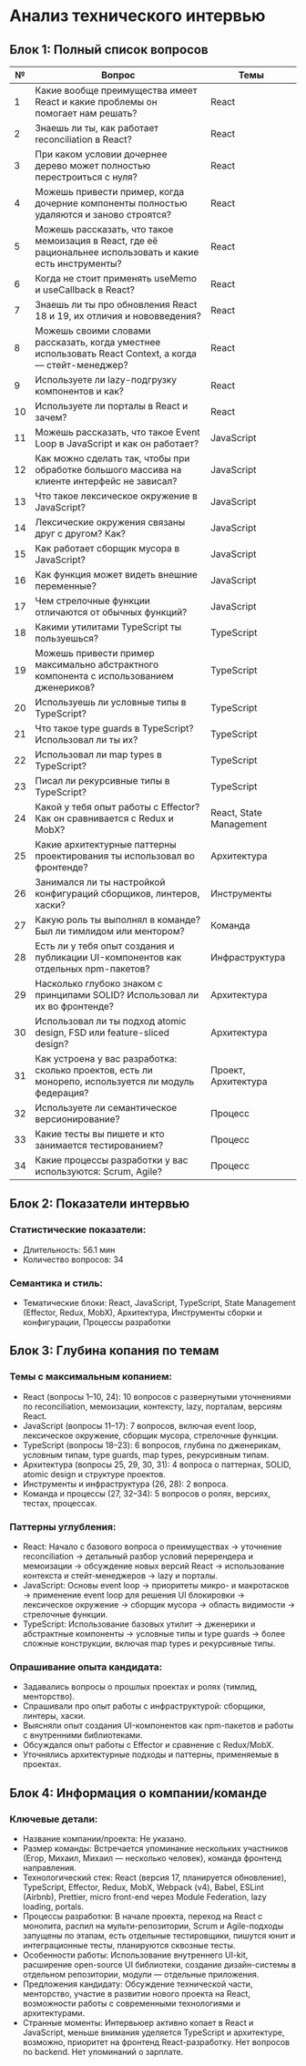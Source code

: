 # Анализ технического интервью

## Блок 1: Полный список вопросов

| №  | Вопрос                                                                                               | Темы            |
|-----|----------------------------------------------------------------------------------------------------|-----------------|
| 1   | Какие вообще преимущества имеет React и какие проблемы он помогает нам решать?                    | React           |
| 2   | Знаешь ли ты, как работает reconciliation в React?                                               | React           |
| 3   | При каком условии дочернее дерево может полностью перестроиться с нуля?                            | React           |
| 4   | Можешь привести пример, когда дочерние компоненты полностью удаляются и заново строятся?          | React           |
| 5   | Можешь рассказать, что такое мемоизация в React, где её рациональнее использовать и какие есть инструменты? | React           |
| 6   | Когда не стоит применять useMemo и useCallback в React?                                           | React           |
| 7   | Знаешь ли ты про обновления React 18 и 19, их отличия и нововведения?                             | React           |
| 8   | Можешь своими словами рассказать, когда уместнее использовать React Context, а когда — стейт-менеджер? | React           |
| 9   | Используете ли lazy-подгрузку компонентов и как?                                                  | React           |
| 10  | Используете ли порталы в React и зачем?                                                           | React           |
| 11  | Можешь рассказать, что такое Event Loop в JavaScript и как он работает?                           | JavaScript      |
| 12  | Как можно сделать так, чтобы при обработке большого массива на клиенте интерфейс не зависал?     | JavaScript      |
| 13  | Что такое лексическое окружение в JavaScript?                                                     | JavaScript      |
| 14  | Лексические окружения связаны друг с другом? Как?                                                | JavaScript      |
| 15  | Как работает сборщик мусора в JavaScript?                                                        | JavaScript      |
| 16  | Как функция может видеть внешние переменные?                                                     | JavaScript      |
| 17  | Чем стрелочные функции отличаются от обычных функций?                                            | JavaScript      |
| 18  | Какими утилитами TypeScript ты пользуешься?                                                      | TypeScript      |
| 19  | Можешь привести пример максимально абстрактного компонента с использованием дженериков?          | TypeScript      |
| 20  | Используешь ли условные типы в TypeScript?                                                       | TypeScript      |
| 21  | Что такое type guards в TypeScript? Использовал ли ты их?                                        | TypeScript      |
| 22  | Использовал ли map types в TypeScript?                                                          | TypeScript      |
| 23  | Писал ли рекурсивные типы в TypeScript?                                                         | TypeScript      |
| 24  | Какой у тебя опыт работы с Effector? Как он сравнивается с Redux и MobX?                         | React, State Management |
| 25  | Какие архитектурные паттерны проектирования ты использовал во фронтенде?                         | Архитектура     |
| 26  | Занимался ли ты настройкой конфигураций сборщиков, линтеров, хаски?                              | Инструменты     |
| 27  | Какую роль ты выполнял в команде? Был ли тимлидом или ментором?                                  | Команда         |
| 28  | Есть ли у тебя опыт создания и публикации UI-компонентов как отдельных npm-пакетов?              | Инфраструктура  |
| 29  | Насколько глубоко знаком с принципами SOLID? Использовал ли их во фронтенде?                     | Архитектура     |
| 30  | Использовал ли ты подход atomic design, FSD или feature-sliced design?                           | Архитектура     |
| 31  | Как устроена у вас разработка: сколько проектов, есть ли монорепо, используется ли модуль федерация? | Проект, Архитектура |
| 32  | Используете ли семантическое версионирование?                                                   | Процесс         |
| 33  | Какие тесты вы пишете и кто занимается тестированием?                                           | Процесс         |
| 34  | Какие процессы разработки у вас используются: Scrum, Agile?                                     | Процесс         |

## Блок 2: Показатели интервью

### Статистические показатели:
- Длительность: 56.1 мин
- Количество вопросов: 34

### Семантика и стиль:
- Тематические блоки: React, JavaScript, TypeScript, State Management (Effector, Redux, MobX), Архитектура, Инструменты сборки и конфигурации, Процессы разработки

## Блок 3: Глубина копания по темам

### Темы с максимальным копанием:
- React (вопросы 1–10, 24): 10 вопросов с развернутыми уточнениями по reconciliation, мемоизации, контексту, lazy, порталам, версиям React.
- JavaScript (вопросы 11–17): 7 вопросов, включая event loop, лексическое окружение, сборщик мусора, стрелочные функции.
- TypeScript (вопросы 18–23): 6 вопросов, глубина по дженерикам, условным типам, type guards, map types, рекурсивным типам.
- Архитектура (вопросы 25, 29, 30, 31): 4 вопроса о паттернах, SOLID, atomic design и структуре проектов.
- Инструменты и инфраструктура (26, 28): 2 вопроса.
- Команда и процессы (27, 32–34): 5 вопросов о ролях, версиях, тестах, процессах.

### Паттерны углубления:
- React: Начало с базового вопроса о преимуществах → уточнение reconciliation → детальный разбор условий перерендера и мемоизации → обсуждение новых версий React → использование контекста и стейт-менеджеров → lazy и порталы.
- JavaScript: Основы event loop → приоритеты микро- и макротасков → применение event loop для решения UI блокировки → лексическое окружение → сборщик мусора → область видимости → стрелочные функции.
- TypeScript: Использование базовых утилит → дженерики и абстрактные компоненты → условные типы и type guards → более сложные конструкции, включая map types и рекурсивные типы.

### Опрашивание опыта кандидата:
- Задавались вопросы о прошлых проектах и ролях (тимлид, менторство).
- Спрашивали про опыт работы с инфраструктурой: сборщики, линтеры, хаски.
- Выясняли опыт создания UI-компонентов как npm-пакетов и работы с внутренними библиотеками.
- Обсуждался опыт работы с Effector и сравнение с Redux/MobX.
- Уточнялись архитектурные подходы и паттерны, применяемые в проектах.

## Блок 4: Информация о компании/команде

### Ключевые детали:
- Название компании/проекта: Не указано.
- Размер команды: Встречается упоминание нескольких участников (Егор, Михаил, Михаил — несколько человек), команда фронтенд направления.
- Технологический стек: React (версия 17, планируется обновление), TypeScript, Effector, Redux, MobX, Webpack (v4), Babel, ESLint (Airbnb), Prettier, micro front-end через Module Federation, lazy loading, portals.
- Процессы разработки: В начале проекта, переход на React с монолита, распил на мульти-репозитории, Scrum и Agile-подходы запущены по этапам, есть отдельные тестировщики, пишутся юнит и интеграционные тесты, планируются сквозные тесты.
- Особенности работы: Использование внутреннего UI-kit, расширение open-source UI библиотеки, создание дизайн-системы в отдельном репозитории, модули — отдельные приложения.
- Предложения кандидату: Обсуждение технической части, менторство, участие в развитии нового проекта на React, возможности работы с современными технологиями и архитектурами.
- Странные моменты: Интервьюер активно копает в React и JavaScript, меньше внимания уделяется TypeScript и архитектуре, возможно, приоритет на фронтенд React-разработку. Нет вопросов по backend. Нет упоминаний о зарплате.